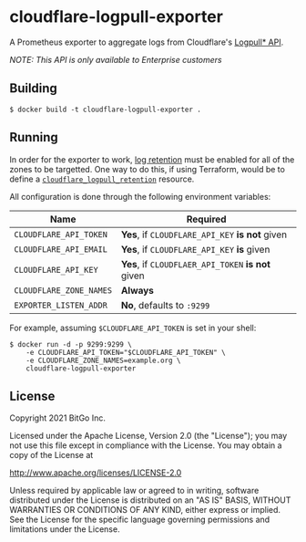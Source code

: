 # cloudflare-logpull-exporter

A Prometheus exporter to aggregate logs from Cloudflare's [Logpull* API][logpull-api].

*NOTE: This API is only available to Enterprise customers*

## Building

```console
$ docker build -t cloudflare-logpull-exporter .
```

## Running

In order for the exporter to work, [log retention][docs-enabling-log-retention] must be enabled for all of the zones to be targetted. One way to do this, if using Terraform, would be to define a [`cloudflare_logpull_retention`][terraform-cloudflare-logpull-retention] resource.

All configuration is done through the following environment variables:

| Name                    | Required                                            |
|-------------------------|-----------------------------------------------------|
| `CLOUDFLARE_API_TOKEN`  | **Yes**, if `CLOUDFLARE_API_KEY` **is not** given   |
| `CLOUDFLARE_API_EMAIL`  | **Yes**, if `CLOUDFLARE_API_KEY` **is** given       |
| `CLOUDFLARE_API_KEY`    | **Yes**, if `CLOUDFLAER_API_TOKEN` **is not** given |
| `CLOUDFLARE_ZONE_NAMES` | **Always**                                          |
| `EXPORTER_LISTEN_ADDR`  | **No**, defaults to `:9299`                         |

For example, assuming `$CLOUDFLARE_API_TOKEN` is set in your shell:

```console
$ docker run -d -p 9299:9299 \
    -e CLOUDFLARE_API_TOKEN="$CLOUDFLARE_API_TOKEN" \
    -e CLOUDFLARE_ZONE_NAMES=example.org \
    cloudflare-logpull-exporter
```

[logpull-api]: https://developers.cloudflare.com/logs/logpull-api
[docs-enabling-log-retention]: https://developers.cloudflare.com/logs/logpull-api/enabling-log-retention
[terraform-cloudflare-logpull-retention]: https://registry.terraform.io/providers/cloudflare/cloudflare/latest/docs/resources/logpull_retention

## License

Copyright 2021 BitGo Inc.

Licensed under the Apache License, Version 2.0 (the "License");
you may not use this file except in compliance with the License.
You may obtain a copy of the License at

http://www.apache.org/licenses/LICENSE-2.0

Unless required by applicable law or agreed to in writing, software
distributed under the License is distributed on an "AS IS" BASIS,
WITHOUT WARRANTIES OR CONDITIONS OF ANY KIND, either express or implied.
See the License for the specific language governing permissions and
limitations under the License.
